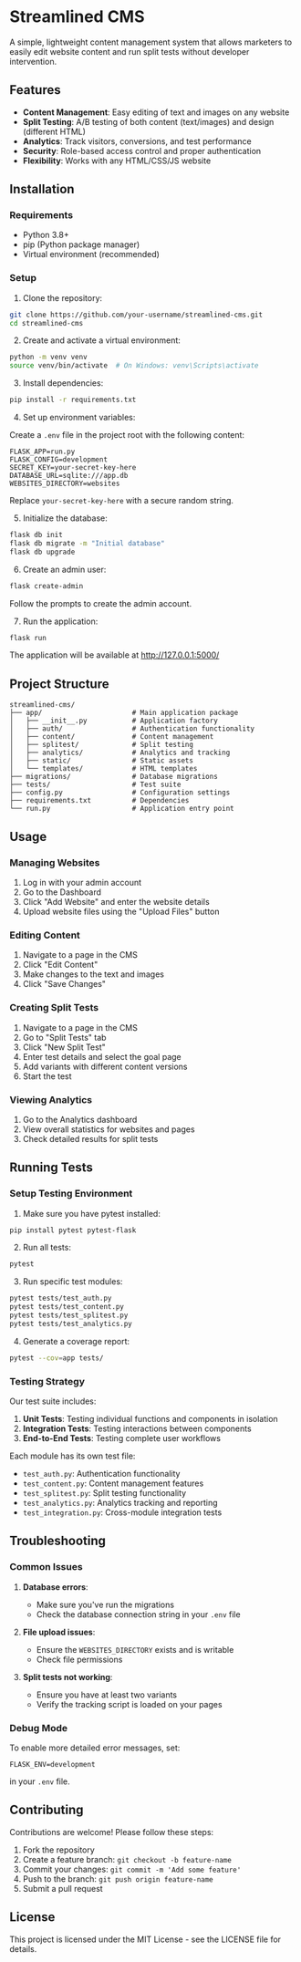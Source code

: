 # Streamlined CMS

A simple, lightweight content management system that allows marketers to easily edit website content and run split tests without developer intervention.

## Features

- **Content Management**: Easy editing of text and images on any website
- **Split Testing**: A/B testing of both content (text/images) and design (different HTML)
- **Analytics**: Track visitors, conversions, and test performance
- **Security**: Role-based access control and proper authentication
- **Flexibility**: Works with any HTML/CSS/JS website

## Installation

### Requirements

- Python 3.8+
- pip (Python package manager)
- Virtual environment (recommended)

### Setup

1. Clone the repository:

```bash
git clone https://github.com/your-username/streamlined-cms.git
cd streamlined-cms
```

2. Create and activate a virtual environment:

```bash
python -m venv venv
source venv/bin/activate  # On Windows: venv\Scripts\activate
```

3. Install dependencies:

```bash
pip install -r requirements.txt
```

4. Set up environment variables:

Create a `.env` file in the project root with the following content:

```
FLASK_APP=run.py
FLASK_CONFIG=development
SECRET_KEY=your-secret-key-here
DATABASE_URL=sqlite:///app.db
WEBSITES_DIRECTORY=websites
```

Replace `your-secret-key-here` with a secure random string.

5. Initialize the database:

```bash
flask db init
flask db migrate -m "Initial database"
flask db upgrade
```

6. Create an admin user:

```bash
flask create-admin
```

Follow the prompts to create the admin account.

7. Run the application:

```bash
flask run
```

The application will be available at http://127.0.0.1:5000/

## Project Structure

```
streamlined-cms/
├── app/                      # Main application package
│   ├── __init__.py           # Application factory
│   ├── auth/                 # Authentication functionality
│   ├── content/              # Content management
│   ├── splitest/             # Split testing
│   ├── analytics/            # Analytics and tracking
│   ├── static/               # Static assets
│   └── templates/            # HTML templates
├── migrations/               # Database migrations
├── tests/                    # Test suite
├── config.py                 # Configuration settings
├── requirements.txt          # Dependencies
└── run.py                    # Application entry point
```

## Usage

### Managing Websites

1. Log in with your admin account
2. Go to the Dashboard
3. Click "Add Website" and enter the website details
4. Upload website files using the "Upload Files" button

### Editing Content

1. Navigate to a page in the CMS
2. Click "Edit Content"
3. Make changes to the text and images
4. Click "Save Changes"

### Creating Split Tests

1. Navigate to a page in the CMS
2. Go to "Split Tests" tab
3. Click "New Split Test"
4. Enter test details and select the goal page
5. Add variants with different content versions
6. Start the test

### Viewing Analytics

1. Go to the Analytics dashboard
2. View overall statistics for websites and pages
3. Check detailed results for split tests

## Running Tests

### Setup Testing Environment

1. Make sure you have pytest installed:

```bash
pip install pytest pytest-flask
```

2. Run all tests:

```bash
pytest
```

3. Run specific test modules:

```bash
pytest tests/test_auth.py
pytest tests/test_content.py
pytest tests/test_splitest.py
pytest tests/test_analytics.py
```

4. Generate a coverage report:

```bash
pytest --cov=app tests/
```

### Testing Strategy

Our test suite includes:

1. **Unit Tests**: Testing individual functions and components in isolation
2. **Integration Tests**: Testing interactions between components
3. **End-to-End Tests**: Testing complete user workflows

Each module has its own test file:

- `test_auth.py`: Authentication functionality
- `test_content.py`: Content management features
- `test_splitest.py`: Split testing functionality
- `test_analytics.py`: Analytics tracking and reporting
- `test_integration.py`: Cross-module integration tests

## Troubleshooting

### Common Issues

1. **Database errors**:
   - Make sure you've run the migrations
   - Check the database connection string in your `.env` file

2. **File upload issues**:
   - Ensure the `WEBSITES_DIRECTORY` exists and is writable
   - Check file permissions

3. **Split tests not working**:
   - Ensure you have at least two variants
   - Verify the tracking script is loaded on your pages

### Debug Mode

To enable more detailed error messages, set:

```
FLASK_ENV=development
```

in your `.env` file.

## Contributing

Contributions are welcome! Please follow these steps:

1. Fork the repository
2. Create a feature branch: `git checkout -b feature-name`
3. Commit your changes: `git commit -m 'Add some feature'`
4. Push to the branch: `git push origin feature-name`
5. Submit a pull request

## License

This project is licensed under the MIT License - see the LICENSE file for details.
